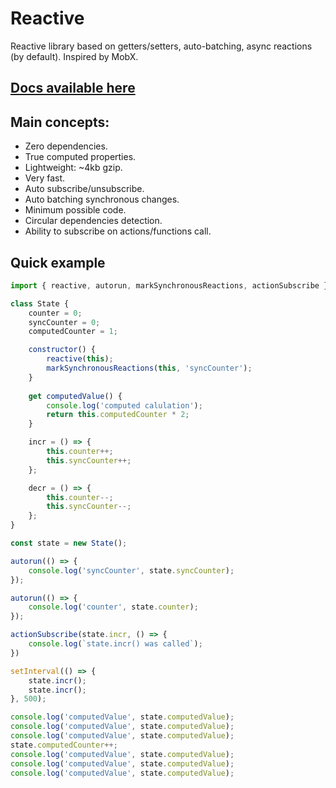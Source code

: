 # Reactive
Reactive library based on getters/setters, auto-batching, async reactions (by default).
Inspired by MobX.

## [Docs available here](https://antonbarinov.github.io/reactivity/)

## Main concepts:
- Zero dependencies.
- True computed properties.
- Lightweight: ~4kb gzip.
- Very fast.
- Auto subscribe/unsubscribe.
- Auto batching synchronous changes.
- Minimum possible code.
- Circular dependencies detection.
- Ability to subscribe on actions/functions call.

## Quick example
```javascript
import { reactive, autorun, markSynchronousReactions, actionSubscribe } from 'reactive';

class State {
    counter = 0;
    syncCounter = 0;
    computedCounter = 1;

    constructor() {
        reactive(this);
        markSynchronousReactions(this, 'syncCounter');
    }
    
    get computedValue() {
        console.log('computed calulation');
        return this.computedCounter * 2;
    }

    incr = () => {
        this.counter++;
        this.syncCounter++;
    };

    decr = () => {
        this.counter--;
        this.syncCounter--;
    };
}

const state = new State();

autorun(() => {
    console.log('syncCounter', state.syncCounter);
});

autorun(() => {
    console.log('counter', state.counter);
});

actionSubscribe(state.incr, () => {
    console.log(`state.incr() was called`);
})

setInterval(() => {
    state.incr();
    state.incr();
}, 500);

console.log('computedValue', state.computedValue);
console.log('computedValue', state.computedValue);
console.log('computedValue', state.computedValue);
state.computedCounter++;
console.log('computedValue', state.computedValue);
console.log('computedValue', state.computedValue);
console.log('computedValue', state.computedValue);
```
